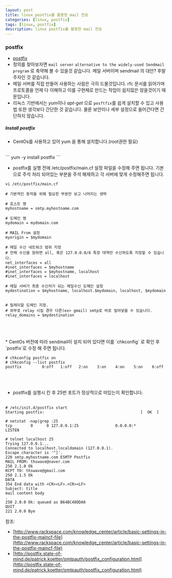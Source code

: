 ```yaml
---
layout: post
title: linux postfix를 활용한 mail 전송
categories: [linux, postfix]
tags: [linux, postfix]
description: linux postfix를 활용한 mail 전송
---
```


### postfix

* [postfix](http://www.postfix.org)
* 정의를 찾아보자면 `mail server` `alternative to the widely-used Sendmail program` 로 축약해 볼 수 있을것 같습니다. 메일 서버이며 sendmail 의 대안? 후발주자인 것 같습니다.
* 메일 서버를 직접 만들어 사용하는 사람은 극히 드물것입니다. rfc 문서를 읽어가며 프로토콜을 언제 다 이해하고 이를 구현체로 만드는 작업이 쉽지많은 않을것이기 때문입니다.
* 리눅스 기반에서는 *yum*이나 *apt-get* 으로 `posftfix`를 쉽게 설치할 수 있고 사용법 또한 생각보다 간단한 것 같습니다. 물론 보안이나 세부 설정으로 들어간다면 간단하지 않습니다.


##### Install postfix 

* CentOs를 사용하고 있어 yum 을 통해 설치합니다.(root권한 필요)
<br>
```
yum -y install postfix
```
<br>

* postfix를 실행 전에 /etc/postfix/main.cf 설정 파일을 수정해 주면 됩니다. 기본으로 주석 처리 되어있는 부분을 주석 해제하고 각 서버에 맞게 수정해주면 됩니다.

```
vi /etc/postfix/main.cf
```


```
# 기본적인 동작을 위해 필요한 부분만 보고 나머지는 생략

# 호스트 명 
myhostname = smtp.myhostname.com

# 도메인 명
mydomain = mydomain.com

# MAIL From 설정
myorigin = $mydomain

# 메일 수신 네트워크 범위 지정 
# 전체 수신을 원하면 all, 혹은 127.0.0.0/8 특정 대역만 수신하도록 지정할 수 있습니다.
net_interfaces = all
#inet_interfaces = $myhostname
#inet_interfaces = $myhostname, localhost
#inet_interfaces = localhost

# 메일 서버가 최종 수신처가 되는 메일수신 도메인 설정
mydestination = $myhostname, localhost.$mydomain, localhost, $mydomain


# 릴레이할 도메인 지정. 
# 외부로 relay 시킬 경우 다른(ex> gmail) smtp로 바로 밀어넣을 수 있습니다.
relay_domains = $mydestination
```
<br>
<br>
<br>
* CentOs 버전에 따라 sendmail이 설치 되어 있다면 이를 `chkconfig` 로 확인 후 `postfix`로 수정 해 주면 됩니다. 

<br>

```
# chkconfig postfix on
# chkconfig --list postfix
postfix         0:off   1:off   2:on    3:on    4:on    5:on    6:off
```

<br><br>

* postfix를 실행시 킨 후 25번 포트가 정상적으로 떠있는지 확인합니다. 
<br><br>

```
# /etc/init.d/postfix start
Starting postfix:                                          [  OK  ]

# netstat -nap|grep :25
tcp        0      0 127.0.0.1:25                0.0.0.0:*                   LISTEN
```

```
# telnet localhost 25
Trying 127.0.0.1...
Connected to localhost.localdomain (127.0.0.1).
Escape character is '^]'.
220 smtp.myhostname.com ESMTP Postfix
MAIL FROM: thswave@naver.com
250 2.1.0 Ok
RCPT TO: thswave@gmail.com
250 2.1.5 Ok
DATA
354 End data with <CR><LF>.<CR><LF>
Subject: title
mail content body
.
250 2.0.0 Ok: queued as B64BC48DDA0
QUIT
221 2.0.0 Bye
```


참조:

* [http://www.rackspace.com/knowledge_center/article/basic-settings-in-the-postfix-maincf-file](http://www.rackspace.com/knowledge_center/article/basic-settings-in-the-postfix-maincf-file)
* [http://postfix.state-of-mind.de/patrick.koetter/smtpauth/postfix_configuration.html](http://postfix.state-of-mind.de/patrick.koetter/smtpauth/postfix_configuration.html)